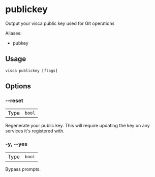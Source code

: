 # publickey

Output your visca public key used for Git operations

Aliases:

- pubkey

## Usage

```console
visca publickey [flags]
```

## Options

### --reset

|      |                   |
| ---- | ----------------- |
| Type | <code>bool</code> |

Regenerate your public key. This will require updating the key on any services it's registered with.

### -y, --yes

|      |                   |
| ---- | ----------------- |
| Type | <code>bool</code> |

Bypass prompts.
